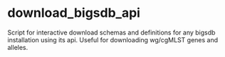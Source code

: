 # download_bigsdb_api
Script for interactive download schemas and definitions for any bigsdb installation using its api. Useful for downloading wg/cgMLST genes and alleles.
